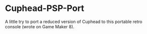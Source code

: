 # Cuphead-PSP-Port
A little try to port a reduced version of Cuphead to this portable retro console (wrote on Game Maker 8).
